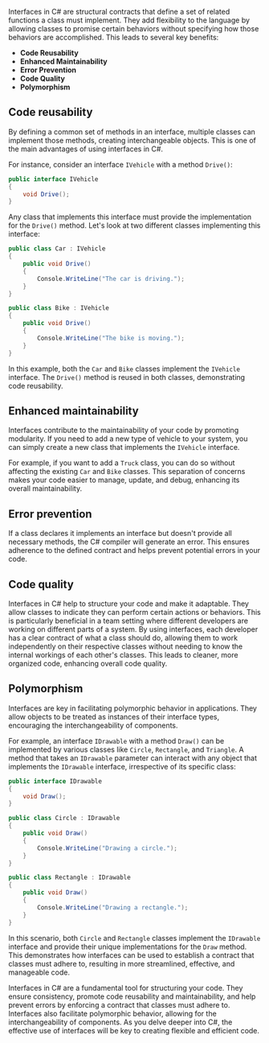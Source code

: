 Interfaces in C# are structural contracts that define a set of related functions a class must implement. They add flexibility to the language by allowing classes to promise certain behaviors without specifying how those behaviors are accomplished. This leads to several key benefits:

- **Code Reusability**
- **Enhanced Maintainability**
- **Error Prevention**
- **Code Quality**
- **Polymorphism**

## Code reusability

By defining a common set of methods in an interface, multiple classes can implement those methods, creating interchangeable objects. This is one of the main advantages of using interfaces in C#.

For instance, consider an interface `IVehicle` with a method `Drive()`:

```csharp
public interface IVehicle
{
    void Drive();
}
```

Any class that implements this interface must provide the implementation for the `Drive()` method. Let's look at two different classes implementing this interface:

```csharp
public class Car : IVehicle
{
    public void Drive()
    {
        Console.WriteLine("The car is driving.");
    }
}

public class Bike : IVehicle
{
    public void Drive()
    {
        Console.WriteLine("The bike is moving.");
    }
}
```

In this example, both the `Car` and `Bike` classes implement the `IVehicle` interface. The `Drive()` method is reused in both classes, demonstrating code reusability.

## Enhanced maintainability

Interfaces contribute to the maintainability of your code by promoting modularity. If you need to add a new type of vehicle to your system, you can simply create a new class that implements the `IVehicle` interface. 

For example, if you want to add a `Truck` class, you can do so without affecting the existing `Car` and `Bike` classes. This separation of concerns makes your code easier to manage, update, and debug, enhancing its overall maintainability.

## Error prevention

If a class declares it implements an interface but doesn't provide all necessary methods, the C# compiler will generate an error. This ensures adherence to the defined contract and helps prevent potential errors in your code.

## Code quality

Interfaces in C# help to structure your code and make it adaptable. They allow classes to indicate they can perform certain actions or behaviors. This is particularly beneficial in a team setting where different developers are working on different parts of a system. By using interfaces, each developer has a clear contract of what a class should do, allowing them to work independently on their respective classes without needing to know the internal workings of each other's classes. This leads to cleaner, more organized code, enhancing overall code quality.

## Polymorphism

Interfaces are key in facilitating polymorphic behavior in applications. They allow objects to be treated as instances of their interface types, encouraging the interchangeability of components. 

For example, an interface `IDrawable` with a method `Draw()` can be implemented by various classes like `Circle`, `Rectangle`, and `Triangle`. A method that takes an `IDrawable` parameter can interact with any object that implements the `IDrawable` interface, irrespective of its specific class:

```csharp
public interface IDrawable
{
    void Draw();
}

public class Circle : IDrawable
{
    public void Draw()
    {
        Console.WriteLine("Drawing a circle.");
    }
}

public class Rectangle : IDrawable
{
    public void Draw()
    {
        Console.WriteLine("Drawing a rectangle.");
    }
}
```

In this scenario, both `Circle` and `Rectangle` classes implement the `IDrawable` interface and provide their unique implementations for the `Draw` method. This demonstrates how interfaces can be used to establish a contract that classes must adhere to, resulting in more streamlined, effective, and manageable code.

Interfaces in C# are a fundamental tool for structuring your code. They ensure consistency, promote code reusability and maintainability, and help prevent errors by enforcing a contract that classes must adhere to. Interfaces also facilitate polymorphic behavior, allowing for the interchangeability of components. As you delve deeper into C#, the effective use of interfaces will be key to creating flexible and efficient code.
